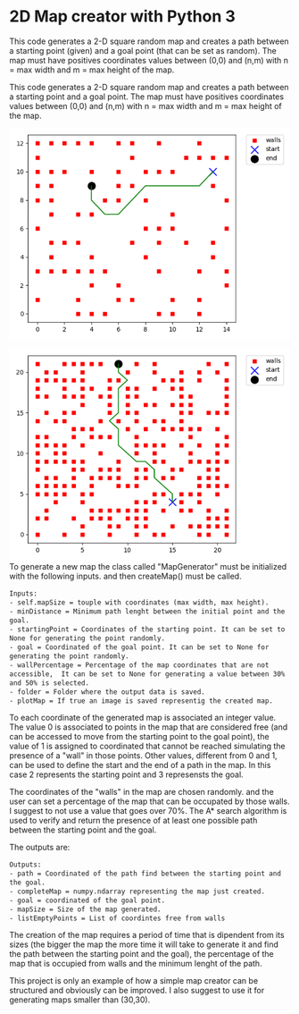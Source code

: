 # 2D Map creator with Python 3
This code generates a 2-D square random map and creates a path between a starting point (given) and a goal point (that can be set as random).
The map must have positives coordinates values between (0,0) and (n,m) with n = max width and m = max height of the map. 

This code generates a 2-D square random map and creates a path between a starting point and a goal point. 
The map must have positives coordinates values between (0,0) and (n,m) with n = max width and m = max height of the map. 

![alt text](https://github.com/lm17918/2D-Map-creator-with-Python-3/blob/master/images/example1.png)

![alt text](https://github.com/lm17918/2D-Map-creator-with-Python-3/blob/master/images/example2.png)
To generate a new map the class called "MapGenerator" must be initialized with the following inputs. and then createMap() must be called.

```
Inputs:
- self.mapSize = touple with coordinates (max width, max height). 
- minDistance = Minimum path lenght between the initial point and the goal.
- startingPoint = Coordinates of the starting point. It can be set to None for generating the point randomly.
- goal = Coordinated of the goal point. It can be set to None for generating the point randomly.
- wallPercentage = Percentage of the map coordinates that are not accessible,  It can be set to None for generating a value between 30% and 50% is selected.
- folder = Folder where the output data is saved.
- plotMap = If true an image is saved representig the created map.
```

To each coordinate of the generated map is associated an integer value. The value 0 is associated to points in the map that are considered free (and can be accessed to move from the starting point to the goal point), the value of 1 is assigned to coordinated that cannot be reached simulating the presence of a "wall" in those points. Other values, different from 0 and 1, can be used to define the start and the end of a path in the map. In this case 2 represents the starting point and 3 represensts the goal.

The coordinates of the "walls" in the map are chosen randomly. and the user can set a percentage of the map that can be occupated by those walls. I suggest to not use a value that goes over 70%. The A* search algorithm is used to verify and return the presence of at least one possible path between the starting point and the goal.

The outputs are: 

```
Outputs:
- path = Coordinated of the path find between the starting point and the goal.
- completeMap = numpy.ndarray representing the map just created.
- goal = coordinated of the goal point.
- mapSize = Size of the map generated.
- listEmptyPoints = List of coordintes free from walls
```

The creation of the map requires a period of time that is dipendent from its sizes (the bigger the map the more time it will take to generate it and find the path between the starting point and the goal), the percentage of the map that is occupied from walls and the minimum lenght of the path.

This project is only an example of how a simple map creator can be structured and obviously can be improved. I also suggest to use it for generating maps smaller than (30,30).








